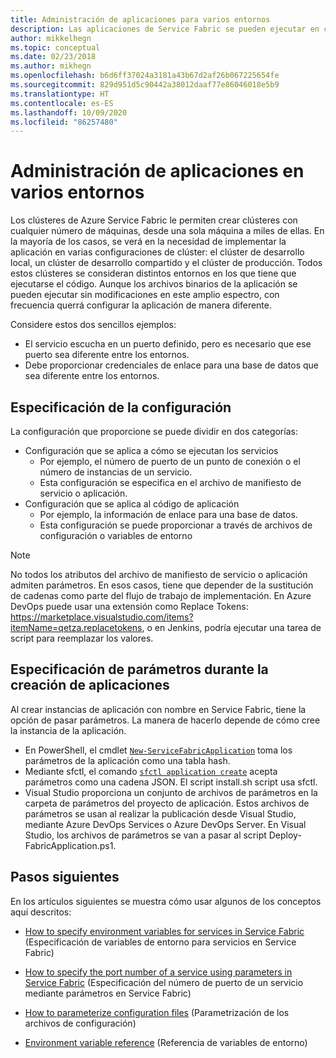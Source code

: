 ```yaml
---
title: Administración de aplicaciones para varios entornos
description: Las aplicaciones de Service Fabric se pueden ejecutar en clústeres cuyo tamaño oscila entre una y miles de máquinas. En algunos casos, deseará configurar su aplicación de forma diferente para cada uno de los entornos. Este artículo explica cómo definir distintos parámetros de aplicación por entorno.
author: mikkelhegn
ms.topic: conceptual
ms.date: 02/23/2018
ms.author: mikhegn
ms.openlocfilehash: b6d6ff37024a3181a43b67d2af26b067225654fe
ms.sourcegitcommit: 829d951d5c90442a38012daaf77e86046018e5b9
ms.translationtype: HT
ms.contentlocale: es-ES
ms.lasthandoff: 10/09/2020
ms.locfileid: "86257480"
---
```

# <a name="manage-applications-for-multiple-environments"></a>Administración de aplicaciones en varios entornos

Los clústeres de Azure Service Fabric le permiten crear clústeres con cualquier número de máquinas, desde una sola máquina a miles de ellas. En la mayoría de los casos, se verá en la necesidad de implementar la aplicación en varias configuraciones de clúster: el clúster de desarrollo local, un clúster de desarrollo compartido y el clúster de producción. Todos estos clústeres se consideran distintos entornos en los que tiene que ejecutarse el código. Aunque los archivos binarios de la aplicación se pueden ejecutar sin modificaciones en este amplio espectro, con frecuencia querrá configurar la aplicación de manera diferente.

Considere estos dos sencillos ejemplos:
  - El servicio escucha en un puerto definido, pero es necesario que ese puerto sea diferente entre los entornos.
  - Debe proporcionar credenciales de enlace para una base de datos que sea diferente entre los entornos.

## <a name="specifying-configuration"></a>Especificación de la configuración

La configuración que proporcione se puede dividir en dos categorías:

- Configuración que se aplica a cómo se ejecutan los servicios
  - Por ejemplo, el número de puerto de un punto de conexión o el número de instancias de un servicio.
  - Esta configuración se especifica en el archivo de manifiesto de servicio o aplicación.
- Configuración que se aplica al código de aplicación
  - Por ejemplo, la información de enlace para una base de datos.
  - Esta configuración se puede proporcionar a través de archivos de configuración o variables de entorno

> [!NOTE]
> No todos los atributos del archivo de manifiesto de servicio o aplicación admiten parámetros.
> En esos casos, tiene que depender de la sustitución de cadenas como parte del flujo de trabajo de implementación. En Azure DevOps puede usar una extensión como Replace Tokens: https://marketplace.visualstudio.com/items?itemName=qetza.replacetokens, o en Jenkins, podría ejecutar una tarea de script para reemplazar los valores.
>

## <a name="specifying-parameters-during-application-creation"></a>Especificación de parámetros durante la creación de aplicaciones

Al crear instancias de aplicación con nombre en Service Fabric, tiene la opción de pasar parámetros. La manera de hacerlo depende de cómo cree la instancia de la aplicación.

  - En PowerShell, el cmdlet [`New-ServiceFabricApplication`](/powershell/module/servicefabric/new-servicefabricapplication?view=azureservicefabricps) toma los parámetros de la aplicación como una tabla hash.
  - Mediante sfctl, el comando [`sfctl application create`](./service-fabric-sfctl-application.md#sfctl-application-create) acepta parámetros como una cadena JSON. El script install.sh script usa sfctl.
  - Visual Studio proporciona un conjunto de archivos de parámetros en la carpeta de parámetros del proyecto de aplicación. Estos archivos de parámetros se usan al realizar la publicación desde Visual Studio, mediante Azure DevOps Services o Azure DevOps Server. En Visual Studio, los archivos de parámetros se van a pasar al script Deploy-FabricApplication.ps1.

## <a name="next-steps"></a>Pasos siguientes
En los artículos siguientes se muestra cómo usar algunos de los conceptos aquí descritos:

- [How to specify environment variables for services in Service Fabric](service-fabric-how-to-specify-environment-variables.md) (Especificación de variables de entorno para servicios en Service Fabric)
- [How to specify the port number of a service using parameters in Service Fabric](service-fabric-how-to-specify-port-number-using-parameters.md) (Especificación del número de puerto de un servicio mediante parámetros en Service Fabric)
- [How to parameterize configuration files](service-fabric-how-to-parameterize-configuration-files.md) (Parametrización de los archivos de configuración)

- [Environment variable reference](service-fabric-environment-variables-reference.md) (Referencia de variables de entorno)
